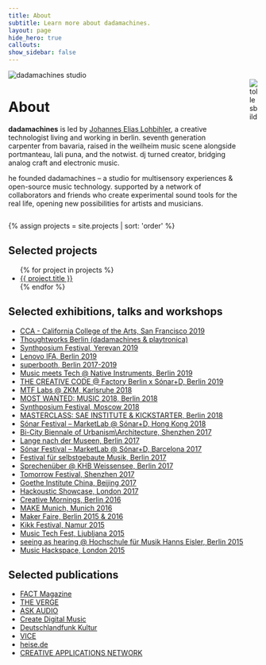 ```yaml
---
title: About
subtitle: Learn more about dadamachines.
layout: page
hide_hero: true
callouts: 
show_sidebar: false
---
```


<!-- Hero Image -->
<div class="fluid-aspect_16x9">
  <span>
    <img src="../img/about.jpg" alt="dadamachines studio">
  </span>
</div>

<!-- About -->
<div class="columns mt-4 dada-a">
    <div class="column is-8">
        <h1 class="title is-2">About</h1>
        <p class="about-text"><strong>dadamachines</strong> is led by <a href="https://lohbihler.com" target="_blank">Johannes Elias Lohbihler</a>, a creative technologist living and working in berlin. seventh generation carpenter from bavaria, raised in the weilheim music scene alongside portmanteau, lali puna, and the notwist. dj turned creator, bridging analog craft and electronic music.</p>
        <p class="about-text">he founded dadamachines – a studio for multisensory experiences & open-source music technology. supported by a network of collaborators and friends who create experimental sound tools for the real life, opening new possibilities for artists and musicians.</p>
    </div>
    <div class="column is-4">
      <div class="image-cropper mx-auto profile-image-container">
        <img src="../img/johannes-elias-lohbihler-profileimage.jpg" alt="tollesbild" class="profile-image-inner">
      </div>
    </div>
</div>

<!-- Selected Projects -->
{% assign projects = site.projects | sort: 'order' %}
<div class="dada-a projects mt-6">
    <h2 class="is-size-2">Selected projects</h2>
    <ul class="list-reset mt-0">
{% for project in projects %}
        <li><a class="is-size-3-desktop" href="{{ project.url }}">{{ project.title }}</a></li>
{% endfor %}
    </ul>
</div>

<!-- Selected exhibitions, talks and workshops -->
<div class="dada-a exhibitions mt-6">
  <h2 class="is-size-2 pt-6">Selected exhibitions, talks and workshops</h2>
  <ul class="list-reset mt-0">
    <li><a class="is-size-3-desktop" href="https://www.cca.edu/" target="_blank">CCA - California College of the Arts, San Francisco 2019</a></li>
    <li><a class="is-size-3-desktop" href="#">Thoughtworks Berlin (dadamachines & playtronica)</a></li>
    <li><a class="is-size-3-desktop" href="#" target="_blank">Synthposium Festival, Yerevan 2019</a></li>
    <li><a class="is-size-3-desktop" href="#">Lenovo IFA, Berlin 2019</a></li>
    <li><a class="is-size-3-desktop" href="https://superbooth.com/" target="_blank">superbooth, Berlin 2017-2019</a></li>
    <li><a class="is-size-3-desktop" href="https://www.native-instruments.com/" target="_blank">Music meets Tech @ Native Instruments, Berlin 2019</a></li>
    <li><a class="is-size-3-desktop" href="https://factoryberlin.com/event/the-creative-code-re-imagine-collaboration-launch/" target="_blank">THE CREATIVE CODE @ Factory Berlin x Sónar+D, Berlin 2019</a></li>
    <li><a class="is-size-3-desktop" href="https://musictechfest.net/zkm/" target="_blank">MTF Labs @ ZKM, Karlsruhe 2018</a></li>
    <li><a class="is-size-3-desktop" href="https://mostwantedmusic2018.sched.com/event/Hl4h/music-entrepreneurs-how-to-empower-artists-creators-to-do-things-their-own-way" target="_blank" title="Music Entrepreneurs - How to Empower Artists & Creators to do Things Their Own Way">MOST WANTED: MUSIC 2018, Berlin 2018</a></li>
    <li><a class="is-size-3-desktop" href="https://www.instagram.com/synthposium/" target="_blank">Synthposium Festival, Moscow 2018</a></li>
    <li><a class="is-size-3-desktop" href="https://www.sae.edu/deu/de/node/2595" target="_blank">MASTERCLASS: SAE INSTITUTE & KICKSTARTER, Berlin 2018</a></li>
    <li><a class="is-size-3-desktop" href="https://sonarhongkong.com/en/2018/artists/automat-marketlab-sonar-d" target="_blank">Sónar Festival – MarketLab @ Sónar+D, Hong Kong 2018</a></li>
    <li><a class="is-size-3-desktop" href="http://www.szhkbiennale.org.cn/En/" target="_blank">Bi-City Biennale of Urbanism\Architecture, Shenzhen 2017</a></li>
    <li><a class="is-size-3-desktop" href="http://www.lange-nacht-der-museen.de/de/" target="_blank">Lange nach der Museen, Berlin 2017</a></li>
    <li><a class="is-size-3-desktop" href="https://sonarplusd.com/en/programs/barcelona-2017/areas/marketlab/dadamachines-automat-toolkit" target="_blank">Sónar Festival – MarketLab @ Sónar+D, Barcelona 2017</a></li>
    <li><a class="is-size-3-desktop" href="http://www.selbstgebautemusik.de/" target="_blank">Festival für selbstgebaute Musik, Berlin 2017</a></li>
    <li><a class="is-size-3-desktop" href="https://www.kh-berlin.de/" target="_blank">Sprechenüber @ KHB Weissensee, Berlin 2017</a></li>
    <li><a class="is-size-3-desktop" href="http://b10live.cn/tmrfest2017" target="_blank">Tomorrow Festival, Shenzhen 2017</a></li>
    <li><a class="is-size-3-desktop" href="https://www.goethe.de/" target="_blank">Goethe Institute China, Beijing 2017</a></li>
    <li><a class="is-size-3-desktop" href="https://hackoustic.org/showcase-dada-machines-12th-april/" target="_blank">Hackoustic Showcase, London 2017 </a></li>
    <li><a class="is-size-3-desktop" href="https://www.youtube.com/watch?v=CWBZg7RUF7A" target="_blank">Creative Mornings, Berlin 2016</a></li>
    <li><a class="is-size-3-desktop" href="https://make-munich.de/" target="_blank">MAKE Munich, Munich 2016</a></li>
    <li><a class="is-size-3-desktop" href="https://maker-faire.de/berlin/" target="_blank">Maker Faire, Berlin 2015 & 2016</a></li>
    <li><a class="is-size-3-desktop" href="https://www.kikk.be/2015/dada-machines.htm?lng=en" target="_blank">Kikk Festival, Namur 2015</a></li>
    <li><a class="is-size-3-desktop" href="https://musictechfest.net/project/johannes-lohbihler-dadamachines-toolkit/" target="_blank">Music Tech Fest, Ljubljana 2015</a></li>
    <li><a class="is-size-3-desktop" href="https://kh-berlin.de/uploads/tx_khberlin/flyer-seeingashearing-final-220415.pdf" target="_blank">seeing as hearing @ Hochschule für Musik Hanns Eisler, Berlin 2015</a></li>
    <li><a class="is-size-3-desktop" href="http://musichackspace.org/events/dada-machines-at-the-music-hackspace/" target="_blank">Music Hackspace, London 2015</a></li>
  </ul>
</div>

<!-- Selected Publications -->
<div class="dada-a publicactions mt-6">
  <h2 class="is-size-2 pt-6">Selected publications</h2>
  <ul class="list-reset mt-0">
    <li><a class="is-size-3-desktop" href="https://www.factmag.com/2017/03/29/dadamachines-automat-toolkit-kickstarter/" target="_blank">FACT Magazine</a></li>
    <li><a class="is-size-3-desktop" href="https://www.theverge.com/circuitbreaker/2017/3/30/15120290/midi-controlled-drum-beaters-dadamachines" target="_blank">THE VERGE</a></li>
    <li><a class="is-size-3-desktop" href="https://ask.audio/articles/review-dadamachines-automat-robotic-music-machines-toolkit" target="_blank">ASK AUDIO</a></li>
    <li><a class="is-size-3-desktop" href="https://cdm.link/2017/03/dadamachines-is-an-open-toolkit-for-making-robotic-musical-instruments/ " target="_blank">Create Digital Music</a></li>
    <li><a class="is-size-3-desktop" href="https://www.deutschlandfunkkultur.de/erfindungen-dada-orchester-fuers-wohnzimmer.2156.de.html?dram:article_id=384031" target="_blank">Deutschlandfunk Kultur</a></li>
    <li><a class="is-size-3-desktop" href="https://www.vice.com/de/article/3dme7y/dadamachines-bringt-neue-sounds-und-kreativitat-in-deine-tracks  " target="_blank">VICE</a></li>
    <li><a class="is-size-3-desktop" href="https://www.heise.de/newsticker/meldung/Dadamachines-Kickstarter-Projekt-fuer-Musik-Roboter-gestartet-3665780.html  " target="_blank">heise.de</a></li>
    <li><a class="is-size-3-desktop" href="https://www.creativeapplications.net/news/dadamachines-by-johannes-lohbihler-on-kickstarter/ " target="_blank">CREATIVE APPLICATIONS NETWORK</a></li>
  </ul>
</div>

